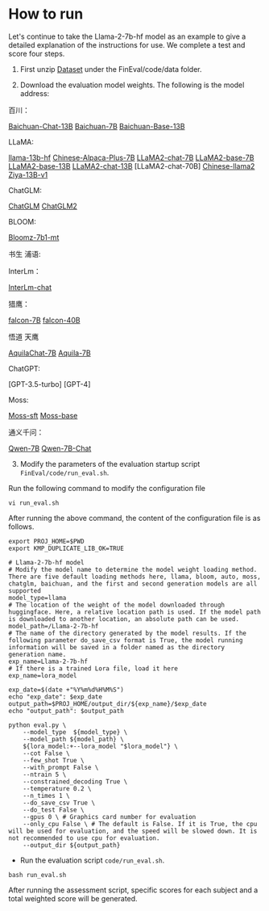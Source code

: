 # How to run

Let's continue to take the Llama-2-7b-hf model as an example to give a detailed explanation of the instructions for use. We complete a test and score four steps.

1. First unzip [Dataset](https://huggingface.co/datasets/SUFE-AIFLM-Lab/FinEval) under the FinEval/code/data folder.

2. Download the evaluation model weights. The following is the model address:

百川：

[Baichuan-Chat-13B](https://huggingface.co/baichuan-inc/Baichuan-13B-Chat)
[Baichuan-7B](https://huggingface.co/baichuan-inc/Baichuan-7B)
[Baichuan-Base-13B](https://huggingface.co/baichuan-inc/Baichuan-13B-Base)

LLaMA:

[llama-13b-hf](https://huggingface.co/yahma/llama-13b-hf)
[Chinese-Alpaca-Plus-7B](https://github.com/ymcui/Chinese-LLaMA-Alpaca)
[LLaMA2-chat-7B](https://huggingface.co/meta-llama/Llama-2-7b-chat-hf)
[LLaMA2-base-7B](https://huggingface.co/meta-llama/Llama-2-7b-hf)
[LLaMA2-base-13B](https://huggingface.co/meta-llama/Llama-2-13b-hf)
[LLaMA2-chat-13B](https://huggingface.co/meta-llama/Llama-2-13b-chat-hf)
[LLaMA2-chat-70B]
[Chinese-llama2](https://huggingface.co/LinkSoul/Chinese-Llama-2-7b)
[Ziya-13B-v1](https://huggingface.co/IDEA-CCNL/Ziya-LLaMA-13B-v1)

ChatGLM:

[ChatGLM](https://huggingface.co/THUDM/chatglm-6b)
[ChatGLM2](https://huggingface.co/THUDM/chatglm2-6b)

BLOOM:

[Bloomz-7b1-mt](https://huggingface.co/bigscience/bloomz-7b1-mt)

书生 浦语:

InterLm：

[InterLm-chat](https://huggingface.co/internlm/internlm-chat-7b)

猎鹰：

[falcon-7B](https://huggingface.co/tiiuae/falcon-7b)
[falcon-40B](https://huggingface.co/tiiuae/falcon-40b)

悟道 天鹰

[AquilaChat-7B](https://huggingface.co/BAAI/AquilaChat-7B)
[Aquila-7B](https://huggingface.co/BAAI/Aquila-7B)

ChatGPT:

[GPT-3.5-turbo]
[GPT-4]

Moss:

[Moss-sft](https://huggingface.co/fnlp/moss-moon-003-sft)
[Moss-base](https://huggingface.co/fnlp/moss-moon-003-base)

通义千问：

[Qwen-7B](https://huggingface.co/Qwen/Qwen-7B)
[Qwen-7B-Chat](https://huggingface.co/Qwen/Qwen-7B-Chat)

3. Modify the parameters of the evaluation startup script `FinEval/code/run_eval.sh`.

  Run the following command to modify the configuration file
```text
vi run_eval.sh
```

  After running the above command, the content of the configuration file is as follows.
```text
export PROJ_HOME=$PWD
export KMP_DUPLICATE_LIB_OK=TRUE

# Llama-2-7b-hf model
# Modify the model name to determine the model weight loading method. There are five default loading methods here, llama, bloom, auto, moss, chatglm, baichuan, and the first and second generation models are all supported
model_type=llama
# The location of the weight of the model downloaded through huggingface. Here, a relative location path is used. If the model path is downloaded to another location, an absolute path can be used.
model_path=/Llama-2-7b-hf
# The name of the directory generated by the model results. If the following parameter do_save_csv format is True, the model running information will be saved in a folder named as the directory generation name.
exp_name=Llama-2-7b-hf
# If there is a trained Lora file, load it here
exp_name=lora_model

exp_date=$(date +"%Y%m%d%H%M%S")
echo "exp_date": $exp_date
output_path=$PROJ_HOME/output_dir/${exp_name}/$exp_date
echo "output_path": $output_path

python eval.py \
    --model_type  ${model_type} \
    --model_path ${model_path} \
    ${lora_model:+--lora_model "$lora_model"} \
    --cot False \
    --few_shot True \
    --with_prompt False \
    --ntrain 5 \
    --constrained_decoding True \
    --temperature 0.2 \
    --n_times 1 \
    --do_save_csv True \
    --do_test False \
    --gpus 0 \ # Graphics card number for evaluation
    --only_cpu False \ # The default is False. If it is True, the cpu will be used for evaluation, and the speed will be slowed down. It is not recommended to use cpu for evaluation.
    --output_dir ${output_path}
```

  

- Run the evaluation script `code/run_eval.sh`.
```text
bash run_eval.sh
```

  After running the assessment script, specific scores for each subject and a total weighted score will be generated.
